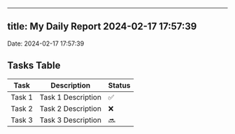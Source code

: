 
---
title: My Daily Report 2024-02-17 17:57:39
---

Date: 2024-02-17 17:57:39

## Tasks Table

| Task | Description | Status |
|------|-------------|--------|
| Task 1 | Task 1 Description | ✅ |
| Task 2 | Task 2 Description | ❌ |
| Task 3 | Task 3 Description | 🔜 |
